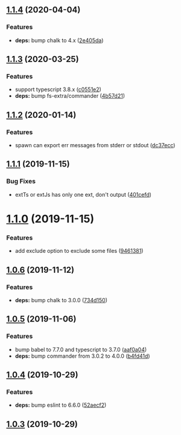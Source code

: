 ## [1.1.4](https://github.com/vta-js/tsc/compare/v1.1.3...v1.1.4) (2020-04-04)

### Features

- **deps:** bump chalk to 4.x ([2e405da](https://github.com/vta-js/tsc/commit/2e405dad40ea611c8c2a7e7f91c11153a3ec74a1))

## [1.1.3](https://github.com/vta-js/tsc/compare/v1.1.2...v1.1.3) (2020-03-25)

### Features

- support typescript 3.8.x ([c0551e2](https://github.com/vta-js/tsc/commit/c0551e2ab8210758bae0c7fca07a0ccad15f7fb4))
- **deps:** bump fs-extra/commander ([4b57d21](https://github.com/vta-js/tsc/commit/4b57d211a6224638f8372c5222341a4bd51d5d32))

## [1.1.2](https://github.com/vta-js/tsc/compare/v1.1.1...v1.1.2) (2020-01-14)

### Features

- spawn can export err messages from stderr or stdout ([dc37ecc](https://github.com/vta-js/tsc/commit/dc37eccb982a86d5b3a67878232ae04e56d9e7b2))

## [1.1.1](https://github.com/vta-js/tsc/compare/v1.1.0...v1.1.1) (2019-11-15)

### Bug Fixes

- extTs or extJs has only one ext, don't output ([401cefd](https://github.com/vta-js/tsc/commit/401cefd38acbb12961d73f9d4c04531d89ce7a16))

# [1.1.0](https://github.com/vta-js/tsc/compare/v1.0.6...v1.1.0) (2019-11-15)

### Features

- add exclude option to exclude some files ([9461381](https://github.com/vta-js/tsc/commit/94613815beeb3512af331a7fc426cf8440bcb5cb))

## [1.0.6](https://github.com/vta-js/tsc/compare/v1.0.5...v1.0.6) (2019-11-12)

### Features

- **deps:** bump chalk to 3.0.0 ([734d150](https://github.com/vta-js/tsc/commit/734d1501a596d504fcf1d83dc83e886ee4026b27))

## [1.0.5](https://github.com/vta-js/tsc/compare/v1.0.4...v1.0.5) (2019-11-06)

### Features

- bump babel to 7.7.0 and typescript to 3.7.0 ([aaf0a04](https://github.com/vta-js/tsc/commit/aaf0a04c92503926ff8162ad814373b77b0adb77))
- **deps:** bump commander from 3.0.2 to 4.0.0 ([b4fd41d](https://github.com/vta-js/tsc/commit/b4fd41df9054fcc92bf9fa85bc7bd254eb0a0885))

## [1.0.4](https://github.com/vta-js/tsc/compare/1.0.2...1.0.4) (2019-10-29)

### Features

- **deps:** bump eslint to 6.6.0 ([52aecf2](https://github.com/vta-js/tsc/commit/52aecf29087c731d14d91522b444fe33b3110958))

## [1.0.3](https://github.com/vta-js/tsc/compare/1.0.2...1.0.3) (2019-10-29)
